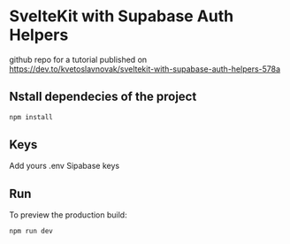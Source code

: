 # SvelteKit with Supabase Auth Helpers

 github repo for a tutorial published on https://dev.to/kvetoslavnovak/sveltekit-with-supabase-auth-helpers-578a 

## Nstall dependecies of the project

```bash
npm install
```

## Keys

Add yours .env Sipabase keys  


## Run

To preview the production build:

```bash
npm run dev
```

